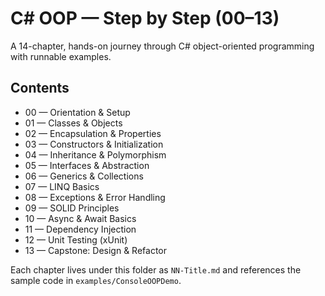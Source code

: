 # C# OOP — Step by Step (00–13)

A 14-chapter, hands-on journey through C# object-oriented programming with runnable examples.

## Contents
- 00 — Orientation & Setup
- 01 — Classes & Objects
- 02 — Encapsulation & Properties
- 03 — Constructors & Initialization
- 04 — Inheritance & Polymorphism
- 05 — Interfaces & Abstraction
- 06 — Generics & Collections
- 07 — LINQ Basics
- 08 — Exceptions & Error Handling
- 09 — SOLID Principles
- 10 — Async & Await Basics
- 11 — Dependency Injection
- 12 — Unit Testing (xUnit)
- 13 — Capstone: Design & Refactor

Each chapter lives under this folder as `NN-Title.md` and references the sample code in `examples/ConsoleOOPDemo`.

